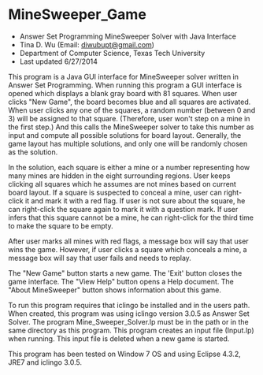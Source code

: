 # MineSweeper_Game

* Answer Set Programming MineSweeper Solver with Java Interface
* Tina D. Wu (Email: diwubupt@gmail.com)
* Department of Computer Science, Texas Tech University
* Last updated 6/27/2014

This program is a Java GUI interface for MineSweeper solver written in Answer Set Programming. When running this program a GUI interface is opened which displays a blank gray board with 81 squares. When user clicks "New Game", the board becomes blue and all squares are activated. When user clicks any one of the squares, a random number (between 0 and 3) will be assigned to that square. (Therefore, user won't step on a mine in the first step.) And this calls the MineSweeper solver to take this number as input and compute all possible solutions for board layout. Generally, the game layout has multiple solutions, and only one will be randomly chosen as the solution.

In the solution, each square is either a mine or a number representing how many mines are hidden in the eight surrounding regions. User keeps clicking all squares which he assumes are not mines based on current board layout. If a square is suspected to conceal a mine, user can right-click it and mark it with a red flag. If user is not sure about the square, he can right-click the square again to mark it with a question mark. If user infers that this square cannot be a mine, he can right-click for the third time to make the square to be empty.

After user marks all mines with red flags, a message box will say that user wins the game. However, if user clicks a square which conceals a mine, a message box will say that user fails and needs to replay.

The "New Game" button starts a new game.
The 'Exit' button closes the game interface.
The "View Help" button opens a Help document.
The "About MineSweeper" button shows information about this game.

To run this program requires that iclingo be installed and in the users path. When created, this program was using iclingo version 3.0.5 as Answer Set Solver. The program Mine_Sweeper_Solver.lp must be in the path or in the same directory as this program. This program creates an input file (Input.lp) when running. This input file is deleted when a new game is started.

This program has been tested on Window 7 OS and using Eclipse 4.3.2, JRE7 and iclingo 3.0.5.
